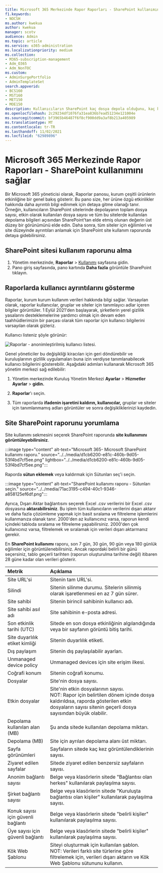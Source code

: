 ```yaml
---
title: Microsoft 365 Merkezinde Rapor Raporları - SharePoint kullanımını sağlar
f1.keywords:
- NOCSH
ms.author: kwekua
author: kwekua
manager: scotv
audience: Admin
ms.topic: article
ms.service: o365-administration
ms.localizationpriority: medium
ms.collection:
- M365-subscription-management
- Adm_O365
- Adm_NonTOC
ms.custom:
- AdminSurgePortfolio
- AdminTemplateSet
search.appverid:
- BCS160
- MST160
- MET150
- MOE150
description: Kullanıcıların SharePoint kaç dosya depola olduğunu, kaç kullanıcının etkin olarak SharePoint ve kullanılan toplam depolama alanını bilmek için en iyi site kullanım raporunu elde edin.
ms.openlocfilehash: 2c29234df1076fa31ea836b7ead51234e121004e
ms.sourcegitcommit: bf3965b46487f6f8cf900dd9a3af8b213a405989
ms.translationtype: MT
ms.contentlocale: tr-TR
ms.lasthandoff: 11/02/2021
ms.locfileid: "62989896"
---
```

# <a name="microsoft-365-reports-in-the-admin-center---sharepoint-site-usage"></a>Microsoft 365 Merkezinde Rapor Raporları - SharePoint kullanımını sağlar

Bir Microsoft 365 yöneticisi olarak, Raporlar panosu, kurum çeşitli ürünlerin etkinliğine bir genel bakış gösterir. Bu pano size, her ürüne özgü etkinlikler hakkında daha ayrıntılı bilgi edinmek için detaya gitme olanağı tanır. Örneğin, kullanıcıların SharePoint sitelerinde depolayanın toplam dosya sayısı, etkin olarak kullanılan dosya sayısı ve tüm bu sitelerde kullanılan depolama bilgileri açısından SharePoint'tan elde etmiş olunan değerin üst düzey bir görünümünü elde edin. Daha sonra, tüm siteler için eğilimleri ve site düzeyinde ayrıntıları anlamak için SharePoint site kullanım raporunda detaya gidebilirsiniz. 

## <a name="how-to-get-to-the-sharepoint-site-usage-report"></a>SharePoint sitesi kullanım raporunu alma

1. Yönetim merkezinde, **Raporlar** \> <a href="https://go.microsoft.com/fwlink/p/?linkid=2074756" target="_blank">Kullanımı</a> sayfasına gidin. 
2. Pano giriş sayfasında, pano kartında **Daha fazla** görüntüle SharePoint tıklayın.

## <a name="show-user-details-in-the-reports"></a>Raporlarda kullanıcı ayrıntılarını gösterme

Raporlar, kurum kurum kullanım verileri hakkında bilgi sağlar. Varsayılan olarak, raporlar kullanıcılar, gruplar ve siteler için tanımlayıcı adlar içeren bilgiler görüntüler. 1 Eylül 2021'den başlayarak, şirketlerin yerel gizlilik yasalarını desteklemelerine yardımcı olmak için devam eden taahhüdlerimizin bir parçası olarak tüm raporlar için kullanıcı bilgilerini varsayılan olarak gizleriz.
  
Kullanıcı listeniz şöyle görünür:
  
![Raporlar - anonimleştirilmiş kullanıcı listesi.](../../media/2ed99bce-4978-4ee3-9ea2-4a8db26eef02.png)
  
Genel yöneticiler bu değişikliği kiracıları için geri döndürebilir ve kuruluşlarının gizlilik uygulamaları buna izin verdiyse tanımlanabilecek kullanıcı bilgilerini gösterebilir. Aşağıdaki adımları kullanarak Microsoft 365 yönetim merkezi sağ edilebilir:
  
1. Yönetim merkezinde Kuruluş Yönetim Merkezi **Ayarlar** \> **Hizmetler Ayarlar** \> **gidin.**

2. **Raporlar**'ı seçin. 
  
3. Tüm raporlarda **ifadenin işaretini kaldırın, kullanıcılar,** gruplar ve siteler için tanımlanmamış adları görüntüler ve sonra değişikliklerinizi kaydedin. 
  
## <a name="interpret-the-sharepoint-site-usage-report"></a>Site SharePoint raporunu yorumlama

Site kullanımı sekmesini seçerek SharePoint raporunda **site kullanımını görüntüleyebilirsiniz**.

:::image type="content" alt-text="Microsoft 365- Microsoft SharePoint kullanımı raporu." source="../../media/d1cb6200-e81c-460b-9d05-53f4bd7cf5ee.png" lightbox="../../media/d1cb6200-e81c-460b-9d05-53f4bd7cf5ee.png":::

Raporda **sütun eklemek** veya kaldırmak için Sütunları seç'i seçin.

:::image type="content" alt-text="SharePoint kullanımı raporu - Sütunları seçin." source="../../media/71ac3195-c494-40c1-9346-a858125ef6df.png":::

Ayrıca, Dışarı Aktar bağlantısını seçerek Excel .csv verilerini bir Excel .csv dosyasına **aktarabilirsiniz**. Bu işlem tüm kullanıcıların verilerini dışarı aktarır ve daha fazla çözümleme yapmak için basit sıralama ve filtreleme işlemlerini kullanmanıza olanak tanır. 2000'den az kullanıcınız varsa, raporun kendi içindeki tabloda sıralama ve filtreleme yapabilirsiniz. 2000'den çok kullanıcınız varsa, filtrelemek ve sıralamak için verileri dışarı aktarmanız gerekir. 

En **SharePoint kullanımı** raporu, son 7 gün, 30 gün, 90 gün veya 180 günlük eğilimler için görüntülenebilirsiniz. Ancak rapordaki belirli bir günü seçersiniz, tablo geçerli tarihten (raporun oluşturulma tarihine değil) itibaren 28 güne kadar olan verileri gösterir.
  
|Metrik|Açıklama|
|:-----|:-----|
|Site URL'si  |Sitenin tam URL'si. |
|Silindi  |Sitenin silinme durumu. Sitelerin silinmiş olarak işaretlenmesi en az 7 gün sürer.  |
|Site sahibi  |Sitenin birincil sahibinin kullanıcı adı.   |
|Site sahibi asıl adı  |Site sahibinin e-posta adresi. |
|Son etkinlik tarihi (UTC)  | Sitede en son dosya etkinliğinin algılandığında veya bir sayfanın görüntü bitiş tarihi.  |
|Site duyarlılık etiket kimliği  | Sitenin duyarlılık etiketi.  |
|Dış paylaşım  | Sitenin dış paylaşılabilir ayarları.  |
|Unmanaged device policy  | Unmanaged devices için site erişim ilkesi.  |
|Coğrafi konum  | Sitenin coğrafi konumu.  |
|Dosyalar  |Site'nin dosya sayısı. |
|Etkin dosyalar  | Site'nin etkin dosyalarının sayısı.<br/> NOT: Rapor için belirtilen dönem içinde dosya kaldırıldısa, raporda gösterilen etkin dosyaların sayısı sitenin geçerli dosya sayısından büyük olabilir.  |
|Depolama kullanılan alan (MB)  |Şu anda sitede kullanılan depolama miktarı.  |
|Depolama (MB)  |Site için ayrılan depolama alanı üst miktarı.  |
|Sayfa görünümleri  |Sayfaların sitede kaç kez görüntülendiklerinin sayısı.  |
|Ziyaret edilen sayfalar  |Sitede ziyaret edilen benzersiz sayfaların sayısı.  |
|Anonim bağlantı sayısı  |Belge veya klasörlerin sitede "Bağlantısı olan herkes" kullanılarak paylaşılma sayısı.  |
|Şirket bağlantı sayısı  |Belge veya klasörlerin sitede "Kuruluşta bağlantısı olan kişiler" kullanılarak paylaşılma sayısı.  |
|Konuk sayısı için güvenli bağlantı  |Belge veya klasörlerin sitede "belirli kişiler" kullanılarak paylaşılma sayısı.  |
|Üye sayısı için güvenli bağlantı  |Belge veya klasörlerin sitede "belirli kişiler" kullanılarak paylaşılma sayısı.  |
|Kök Web Şablonu  |Siteyi oluşturmak için kullanılan şablon.  <br/> NOT: Verileri farklı site türlerine göre filtrelemek için, verileri dışarı aktarın ve Kök Web Şablonu sütununu kullanın. |

